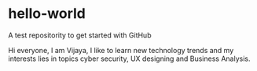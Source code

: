# hello-world
A test repositority to get started with GitHub

Hi everyone, I am Vijaya, I like to learn new technology trends and my interests lies in topics cyber security, UX designing and Business Analysis.
